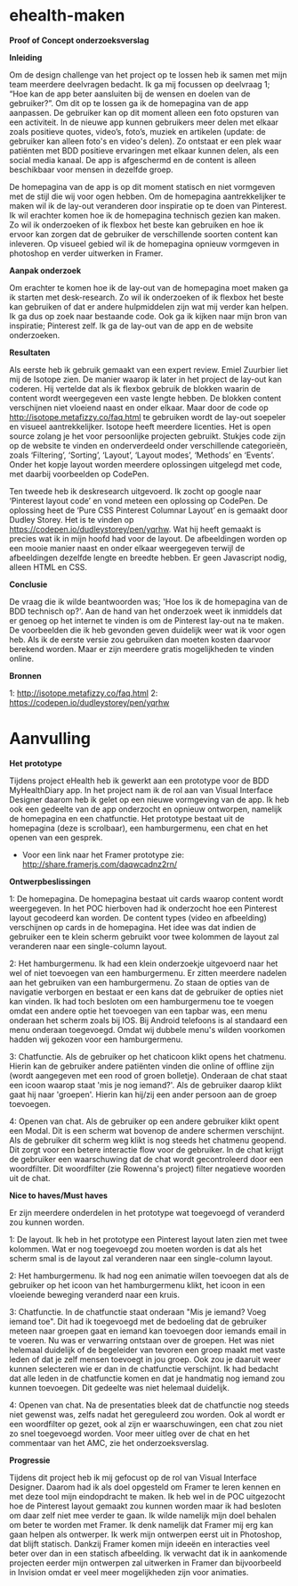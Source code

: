 # ehealth-maken

<b>Proof of Concept onderzoeksverslag</b>

<b>Inleiding</b>

Om de design challenge van het project op te lossen heb ik samen met mijn team meerdere deelvragen bedacht. Ik ga mij focussen op deelvraag 1; “Hoe kan de app beter aansluiten bij de wensen en doelen van de gebruiker?”. Om dit op te lossen ga ik de homepagina van de app aanpassen. De gebruiker kan op dit moment alleen een foto opsturen van een activiteit. In de nieuwe app kunnen gebruikers meer delen met elkaar zoals positieve quotes, video’s, foto’s, muziek en artikelen (update: de gebruiker kan alleen foto's en video's delen). Zo ontstaat er een plek waar patiënten met BDD positieve ervaringen met elkaar kunnen delen, als een social media kanaal. De app is afgeschermd en de content is alleen beschikbaar voor mensen in dezelfde groep. 

De homepagina van de app is op dit moment statisch en niet vormgeven met de stijl die wij voor ogen hebben. Om de homepagina aantrekkelijker te maken wil ik de lay-out veranderen door inspiratie op te doen van Pinterest. Ik wil erachter komen hoe ik de homepagina technisch gezien kan maken. Zo wil ik onderzoeken of ik flexbox het beste kan gebruiken en hoe ik ervoor kan zorgen dat de gebruiker de verschillende soorten content kan inleveren. Op visueel gebied wil ik de homepagina opnieuw vormgeven in photoshop en verder uitwerken in Framer. 

<b>Aanpak onderzoek</b>

Om erachter te komen hoe ik de lay-out van de homepagina moet maken ga ik starten met desk-research. Zo wil ik onderzoeken of ik flexbox het beste kan gebruiken of dat er andere hulpmiddelen zijn wat mij verder kan helpen. Ik ga dus op zoek naar bestaande code. Ook ga ik kijken naar mijn bron van inspiratie; Pinterest zelf. Ik ga de lay-out van de app en de website onderzoeken. 

<b>Resultaten</b>

Als eerste heb ik gebruik gemaakt van een expert review. Emiel Zuurbier liet mij de Isotope zien. De manier waarop ik later in het project de lay-out kan coderen. Hij vertelde dat als ik flexbox gebruik de blokken waarin de content wordt weergegeven een vaste lengte hebben. De blokken content verschijnen niet vloeiend naast en onder elkaar. Maar door de code op http://isotope.metafizzy.co/faq.html te gebruiken wordt de lay-out soepeler en visueel aantrekkelijker. Isotope heeft meerdere licenties. Het is open source zolang je het voor persoonlijke projecten gebruikt. Stukjes code zijn op de website te vinden en onderverdeeld onder verschillende categorieën, zoals ‘Filtering’, ‘Sorting’, ‘Layout’, ‘Layout modes’, ‘Methods’ en ‘Events’. Onder het kopje layout worden meerdere oplossingen uitgelegd met code, met daarbij voorbeelden op CodePen.

Ten tweede heb ik deskresearch uitgevoerd. Ik zocht op google naar ‘Pinterest layout code’ en vond meteen een oplossing op CodePen. De oplossing heet de ‘Pure CSS Pinterest Columnar Layout’ en is gemaakt door Dudley Storey. Het is te vinden op https://codepen.io/dudleystorey/pen/yqrhw. Wat hij heeft gemaakt is precies wat ik in mijn hoofd had voor de layout. De afbeeldingen worden op een mooie manier naast en onder elkaar weergegeven terwijl de afbeeldingen dezelfde lengte en breedte hebben. Er geen Javascript nodig, alleen HTML en CSS.

<b>Conclusie</b>

De vraag die ik wilde beantwoorden was; 'Hoe los ik de homepagina van de BDD technisch op?'. Aan de hand van het onderzoek weet ik inmiddels dat er genoeg op het internet te vinden is om de Pinterest lay-out na te maken. De voorbeelden die ik heb gevonden geven duidelijk weer wat ik voor ogen heb. Als ik de eerste versie zou gebruiken dan moeten kosten daarvoor berekend worden. Maar er zijn meerdere gratis mogelijkheden te vinden online. 

<b>Bronnen</b>

1: http://isotope.metafizzy.co/faq.html
2: https://codepen.io/dudleystorey/pen/yqrhw


# Aanvulling

<b>Het prototype</b>

Tijdens project eHealth heb ik gewerkt aan een prototype voor de BDD MyHealthDiary app. In het project nam ik de rol aan van Visual Interface Designer daarom heb ik gelet op een nieuwe vormgeving van de app. Ik heb ook een gedeelte van de app onderzocht en opnieuw ontworpen, namelijk de homepagina en een chatfunctie. Het prototype bestaat uit de homepagina (deze is scrolbaar), een hamburgermenu, een chat en het openen van een gesprek. 
- Voor een link naar het Framer prototype zie: http://share.framerjs.com/daqwcadnz2rn/  

<b>Ontwerpbeslissingen</b>

1: De homepagina. De homepagina bestaat uit cards waarop content wordt weergegeven. In het POC hierboven had ik onderzocht hoe een Pinterest layout gecodeerd kan worden. De content types (video en afbeelding) verschijnen op cards in de homepagina. Het idee was dat indien de gebruiker een te klein scherm gebruikt voor twee kolommen de layout zal veranderen naar een single-column layout. 

2: Het hamburgermenu. Ik had een klein onderzoekje uitgevoerd naar het wel of niet toevoegen van een hamburgermenu. Er zitten meerdere nadelen aan het gebruiken van een hamburgermenu. Zo staan de opties van de navigatie verborgen en bestaat er een kans dat de gebruiker de opties niet kan vinden. Ik had toch besloten om een hamburgermenu toe te voegen omdat een andere optie het toevoegen van een tapbar was, een menu onderaan het scherm zoals bij IOS. Bij Android telefoons is al standaard een menu onderaan toegevoegd. Omdat wij dubbele menu's wilden voorkomen hadden wij gekozen voor een hamburgermenu. 

3: Chatfunctie. Als de gebruiker op het chaticoon klikt opens het chatmenu. Hierin kan de gebruiker andere patiënten vinden die online of offline zijn (wordt aangegeven met een rood of groen bolletje). Onderaan de chat staat een icoon waarop staat 'mis je nog iemand?'. Als de gebruiker daarop klikt gaat hij naar 'groepen'. Hierin kan hij/zij een ander persoon aan de groep toevoegen. 

4: Openen van chat. Als de gebruiker op een andere gebruiker klikt opent een Modal. Dit is een scherm wat bovenop de andere schermen verschijnt. Als de gebruiker dit scherm weg klikt is nog steeds het chatmenu geopend. Dit zorgt voor een betere interactie flow voor de gebruiker. In de chat krijgt de gebruiker een waarschuwing dat de chat wordt gecontroleerd door een woordfilter. Dit woordfilter (zie Rowenna's project) filter negatieve woorden uit de chat. 

<b>Nice to haves/Must haves</b>

Er zijn meerdere onderdelen in het prototype wat toegevoegd of veranderd zou kunnen worden.

1: De layout. Ik heb in het prototype een Pinterest layout laten zien met twee kolommen. Wat er nog toegevoegd zou moeten worden is dat als het scherm smal is de layout zal veranderen naar een single-column layout. 

2: Het hamburgermenu. Ik had nog een animatie willen toevoegen dat als de gebruiker op het icoon van het hamburgermenu klikt, het icoon in een vloeiende beweging veranderd naar een kruis. 

3: Chatfunctie. In de chatfunctie staat onderaan "Mis je iemand? Voeg iemand toe". Dit had ik toegevoegd met de bedoeling dat de gebruiker meteen naar groepen gaat en iemand kan toevoegen door iemands email in te voeren. Nu was er verwarring ontstaan over de groepen. Het was niet helemaal duidelijk of de begeleider van tevoren een groep maakt met vaste leden of dat je zelf mensen toevoegt in jou groep. Ook zou je daaruit weer kunnen selecteren wie er dan in de chatfunctie verschijnt. Ik had bedacht dat alle leden in de chatfunctie komen en dat je handmatig nog iemand zou kunnen toevoegen. Dit gedeelte was niet helemaal duidelijk.

4: Openen van chat. Na de presentaties bleek dat de chatfunctie nog steeds niet gewenst was, zelfs nadat het gereguleerd zou worden. Ook al wordt er een woordfilter op gezet, ook al zijn er waarschuwingen, een chat zou niet zo snel toegevoegd worden. Voor meer uitleg over de chat en het commentaar van het AMC, zie het onderzoeksverslag. 

<b>Progressie</b>

Tijdens dit project heb ik mij gefocust op de rol van Visual Interface Designer. Daarom had ik als doel opgesteld om Framer te leren kennen en met deze tool mijn eindopdracht te maken. Ik heb wel in de POC uitgezocht hoe de Pinterest layout gemaakt zou kunnen worden maar ik had besloten om daar zelf niet mee verder te gaan. Ik wilde namelijk mijn doel behalen om beter te worden met Framer. Ik denk namelijk dat Framer mij erg kan gaan helpen als ontwerper. Ik werk mijn ontwerpen eerst uit in Photoshop, dat blijft statisch. Dankzij Framer komen mijn ideeën en interacties veel beter over dan in een statisch afbeelding. Ik verwacht dat ik in aankomende projecten eerder mijn ontwerpen zal uitwerken in Framer dan bijvoorbeeld in Invision omdat er veel meer mogelijkheden zijn voor animaties. 



